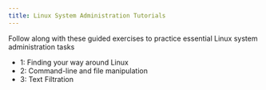 ```yaml
---
title: Linux System Administration Tutorials
---
```


Follow along with these guided exercises to practice essential Linux system administration tasks

- 1: Finding your way around Linux
- 2: Command-line and file manipulation
- 3: Text Filtration

